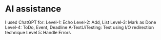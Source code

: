 # AI assistance

I used ChatGPT for:
Level-1: Echo
Level-2: Add, List
Level-3: Mark as Done
Level-4: ToDo, Event, Deadline
A-TextUiTesting: Test using I/O redirection technique
Level 5: Handle Errors